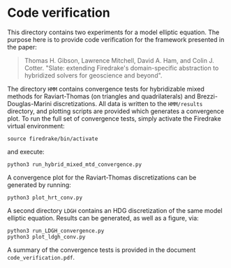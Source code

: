 # Code verification

This directory contains two experiments for a model elliptic equation. The purpose here is to provide code verification for the framework presented in the paper:
> Thomas H. Gibson, Lawrence Mitchell, David A. Ham, and Colin J. Cotter.
> "Slate: extending Firedrake's domain-specific abstraction to hybridized solvers for geoscience and beyond".

The directory `HMM` contains convergence tests for hybridizable mixed methods for Raviart-Thomas (on triangles and quadrilaterals) and Brezzi-Douglas-Marini discretizations. All data is written to the `HMM/results` directory, and plotting scripts are provided which generates a convergence plot. To run the full set of convergence tests, simply activate the Firedrake virtual environment:
```
source firedrake/bin/activate
```
and execute:
```
python3 run_hybrid_mixed_mtd_convergence.py
```

A convergence plot for the Raviart-Thomas discretizations can be generated by running:
```
python3 plot_hrt_conv.py
```

A second directory `LDGH` contains an HDG discretization of the same model elliptic equation. Results can be generated, as well as a figure, via:
```
python3 run_LDGH_convergence.py
python3 plot_ldgh_conv.py
```

A summary of the convergence tests is provided in the document `code_verification.pdf`.